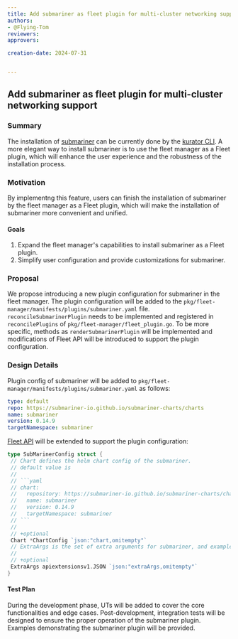```yaml
---
title: Add submariner as fleet plugin for multi-cluster networking support
authors:
- @Flying-Tom
reviewers:
approvers:

creation-date: 2024-07-31


---
```


## Add submariner as fleet plugin for multi-cluster networking support

### Summary

The installation of [submariner](https://submariner.io/) can be currently done by the [kurator CLI](cmd/kurator/app/install/submariner/submariner.go). A more elegant way to install submariner is to use the fleet manager as a Fleet plugin, which will enhance the user experience and the robustness of the installation process.

### Motivation

By implementng this feature, users can finish the installation of submariner by the fleet manager as a Fleet plugin, which will make the installation of submariner more convenient and unified.

#### Goals

1. Expand the fleet manager's capabilities to install submariner as a Fleet plugin.
2. Simplify user configuration and provide customizations for submariner.

### Proposal

We propose introducing a new plugin configuration for submariner in the fleet manager. The plugin configuration will be added to the `pkg/fleet-manager/manifests/plugins/submariner.yaml` file. `reconcileSubmarinerPlugin` needs to be implemented and registered in `reconcilePlugins` of `pkg/fleet-manager/fleet_plugin.go`. To be more specific, methods as `renderSubmarinerPlugin` will be implemented and modifications of Fleet API will be introduced to support the plugin configuration.

### Design Details

Plugin config of submariner will be added to `pkg/fleet-manager/manifests/plugins/submariner.yaml` as follows:

```yaml
type: default
repo: https://submariner-io.github.io/submariner-charts/charts
name: submariner
version: 0.14.9
targetNamespace: submariner
```

[Fleet API](pkg/apis/fleet/v1alpha1/types.go) will be extended to support the plugin configuration:

```go
type SubMarinerConfig struct {
 // Chart defines the helm chart config of the submariner.
 // default value is
 //
 // ```yaml
 // chart:
 //   repository: https://submariner-io.github.io/submariner-charts/charts
 //   name: submariner
 //   version: 0.14.9
 //   targetNamespace: submariner
 // ```
 //
 // +optional
 Chart *ChartConfig `json:"chart,omitempty"`
 // ExtraArgs is the set of extra arguments for submariner, and example will be provided in the future.
 //
 // +optional
 ExtraArgs apiextensionsv1.JSON `json:"extraArgs,omitempty"`
}
```

#### Test Plan

During the development phase, UTs will be added to cover the core functionalities and edge cases. Post-development, integration tests will be designed to ensure the proper operation of the submariner plugin. Examples demonstrating the submariner plugin will be provided.
